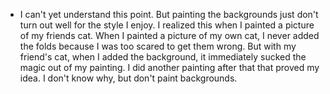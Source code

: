 * I can't yet understand this point. But painting the backgrounds just don't turn out well for the style I enjoy. I realized this when I painted a picture of my friends cat. When I painted a picture of my own cat, I never added the folds because I was too scared to get them wrong. But with my friend's cat, when I added the background, it immediately sucked the magic out of my painting. I did another painting after that that proved my idea. I don't know why, but don't paint backgrounds.